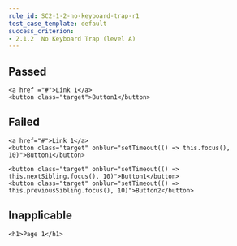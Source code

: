 ```yaml
---
rule_id: SC2-1-2-no-keyboard-trap-r1
test_case_template: default
success_criterion: 
- 2.1.2  No Keyboard Trap (level A)
---
```


## Passed
```
<a href ="#">Link 1</a>
<button class="target">Button1</button>
```

## Failed
```
<a href="#">Link 1</a>
<button class="target" onblur="setTimeout(() => this.focus(), 10)">Button1</button>
```
```
<button class="target" onblur="setTimeout(() => this.nextSibling.focus(), 10)">Button1</button>
<button class="target" onblur="setTimeout(() => this.previousSibling.focus(), 10)">Button2</button>
```
## Inapplicable
```
<h1>Page 1</h1>
```
